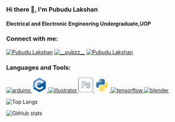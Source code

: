 ### Hi there 👋, I'm Pubudu Lakshan
#### Electrical and Electronic Engineering Undergraduate,UOP

<h3 align="left">Connect with me:</h3>
<p align="left">
<a href="https://www.linkedin.com/in/pubudu-lakshan/" target="blank"><img align="center" src="https://raw.githubusercontent.com/rahuldkjain/github-profile-readme-generator/master/src/images/icons/Social/linked-in-alt.svg" alt="Pubudu Lakshan" height="30" width="40" /></a>
<a href="https://www.instagram.com/__pubzz__/" target="blank"><img align="center" src="https://img.icons8.com/?size=100&id=32323&format=png&color=000000" alt="__pubzz__" height="30" width="40" /></a>
<a href="https://web.facebook.com/profile.php?id=100047864680096" target="blank"><img align="center" src="https://raw.githubusercontent.com/rahuldkjain/github-profile-readme-generator/master/src/images/icons/Social/facebook.svg" alt="Pubudu Lakshan" height="30" width="40" /></a>

</p>  


<h3 align="left">Languages and Tools:</h3>
<p align="left"> 
  <a href="https://www.arduino.cc/" target="_blank" rel="noreferrer"> <img src="https://cdn.worldvectorlogo.com/logos/arduino-1.svg" alt="arduino" width="40" height="40"/> </a> 
  <a href="https://www.cprogramming.com/" target="_blank" rel="noreferrer"> <img src="https://raw.githubusercontent.com/devicons/devicon/master/icons/c/c-original.svg" alt="c" width="40" height="40"/> </a> 
  <a href="https://www.adobe.com/in/products/illustrator.html" target="_blank" rel="noreferrer"> <img src="https://www.vectorlogo.zone/logos/adobe_illustrator/adobe_illustrator-icon.svg" alt="illustrator" width="40" height="40"/> </a> 
  <a href="https://www.photoshop.com/en" target="_blank" rel="noreferrer"> <img src="https://raw.githubusercontent.com/devicons/devicon/master/icons/photoshop/photoshop-line.svg" alt="photoshop" width="40" height="40"/> </a> 
  <a href="https://www.python.org" target="_blank" rel="noreferrer"> <img src="https://raw.githubusercontent.com/devicons/devicon/master/icons/python/python-original.svg" alt="python" width="40" height="40"/> </a> 
  <a href="https://www.tensorflow.org" target="_blank" rel="noreferrer"> <img src="https://www.vectorlogo.zone/logos/tensorflow/tensorflow-icon.svg" alt="tensorflow" width="40" height="40"/> </a> 
  <a href="https://www.blender.org/" target="_blank" rel="noreferrer"> <img src="https://img.icons8.com/?size=100&id=KDGdN57NLSJa&format=png&color=000000" alt="blender" width="40" height="40"/> </a>
</p>

![Top Langs](https://github-readme-stats.vercel.app/api/top-langs/?username=pubzzy&theme=tokyonight)

![GitHub stats](https://github-readme-stats.vercel.app/api?username=pubzzy&show_icons=true) 
